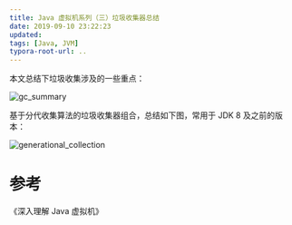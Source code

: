 ```yaml
---
title: Java 虚拟机系列（三）垃圾收集器总结
date: 2019-09-10 23:22:23
updated:
tags: [Java, JVM]
typora-root-url: ..
---
```


本文总结下垃圾收集涉及的一些重点：

![gc_summary](/img/java/jvm/gc_summary.png)

基于分代收集算法的垃圾收集器组合，总结如下图，常用于 JDK 8 及之前的版本：

![generational_collection](/img/java/jvm/gc_combination.png)

# 参考

《深入理解 Java 虚拟机》
